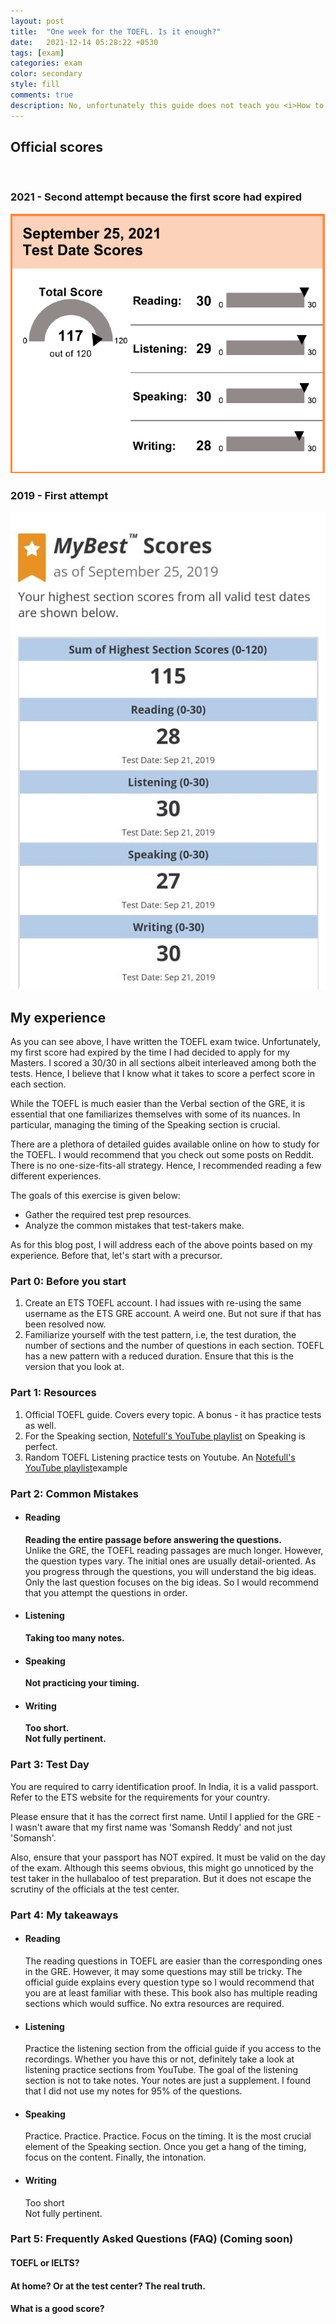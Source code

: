 ```yaml
---
layout: post
title:  "One week for the TOEFL. Is it enough?"
date:   2021-12-14 05:28:22 +0530
tags: [exam]
categories: exam
color: secondary
style: fill
comments: true
description: No, unfortunately this guide does not teach you <i>How to English</i>. But it does describe the strategies that I have followed to score a 117/120 WITHOUT purchasing any test prep service.
---
```


## Official scores
<br>

### 2021 - Second attempt because the first score had expired
<img src="/Images/TOEFL_Official_Score_2021.png" alt="TOEFL Official Score 2021">

### 2019 - First attempt
<img src="/Images/TOEFL_Official_Score_2019.jpeg" alt="TOEFL Official Score 2019">

## My experience

As you can see above, I have written the TOEFL exam twice. Unfortunately, my first score had expired by the time I had decided to apply for my Masters. I scored a 30/30 in all sections albeit interleaved among both the tests. Hence, I believe that I know what it takes to score a perfect score in each section.

While the TOEFL is much easier than the Verbal section of the GRE, it is essential that one familiarizes themselves with some of its nuances. In particular, managing the timing of the Speaking section is crucial.

There are a plethora of detailed guides available online on how to study for the TOEFL. I would recommend that you check out some posts on Reddit. There is no one-size-fits-all strategy. Hence, I recommended reading a few different experiences. 

The goals of this exercise is given below:

<ul>
	<li>Gather the required test prep resources.</li>
	<li>Analyze the common mistakes that test-takers make.</li>
</ul>

As for this blog post, I will address each of the above points based on my experience. Before that, let's start with a precursor.

### Part 0: Before you start

<ol>
	<li>Create an ETS TOEFL account. I had issues with re-using the same username as the ETS GRE account. A weird one. But not sure if that has been resolved now.</li>
	<li>Familiarize yourself with the test pattern, i.e, the test duration, the number of sections and the number of questions in each section. TOEFL has a new pattern with a reduced duration. Ensure that this is the version that you look at.</li>
</ol>

### Part 1: Resources


<ol>
	<li>Official TOEFL guide. Covers every topic. A bonus - it has practice tests as well.</li>
	<li>For the Speaking section, <a href="https://youtube.com/playlist?list=PL6434B98632F06DB0">Notefull's YouTube playlist</a> on Speaking is perfect.</li>
	<li>Random TOEFL Listening practice tests on Youtube. An <a href="https://www.youtube.com/watch?v=IwL6pYmswGY">Notefull's YouTube playlist</a>example</li>
</ol>

### Part 2: Common Mistakes

<ul>
	<li> 
		<h4>Reading</h4>
		<b>Reading the entire passage before answering the questions.</b> <br>
		Unlike the GRE, the TOEFL reading passages are much longer. However, the question types vary. The initial ones are usually detail-oriented. As you progress through the questions, you will understand the big ideas. Only the last question focuses on the big ideas. So I would recommend that you attempt the questions in order.
    </li>
	<li> 
		<h4>Listening</h4>
		<b>Taking too many notes.</b>
    </li>
    <li> 
		<h4>Speaking</h4>
		<b>Not practicing your timing.</b>
    </li>
    <li> 
		<h4>Writing</h4>
		<b>Too short.</b>
		<br>
		<b>Not fully pertinent.</b>
    </li>
</ul>

### Part 3: Test Day

You are required to carry identification proof. In India, it is a valid passport. Refer to the ETS website for the requirements for your country. 

Please ensure that it has the correct first name. Until I applied for the GRE - I wasn't aware that my first name was 'Somansh Reddy' and not just 'Somansh'.

Also, ensure that your passport has NOT expired. It must be valid on the day of the exam. Although this seems obvious, this might go unnoticed by the test taker in the hullabaloo of test preparation. But it does not escape the scrutiny of the officials at the test center.

### Part 4: My takeaways

<ul>
	<li> 
		<h4>Reading</h4>
		The reading questions in TOEFL are easier than the corresponding ones in the GRE. However, it may some questions may still be tricky. The official guide explains every question type so I would recommend that you are at least familiar with these. This book also has multiple reading sections which would suffice. No extra resources are required.
    </li>
	<li> 
		<h4>Listening</h4>
		Practice the listening section from the official guide if you access to the recordings. Whether you have this or not, definitely take a look at listening practice sections from YouTube. The goal of the listening section is not to take notes. Your notes are just a supplement. I found that I did not use my notes for 95% of the questions.
    </li>
    <li> 
		<h4>Speaking</h4>
		Practice. Practice. Practice. Focus on the timing. It is the most crucial element of the Speaking section. Once you get a hang of the timing, focus on the content. Finally, the intonation.
    </li>
    <li> 
		<h4>Writing</h4>
		Too short
		<br>
		Not fully pertinent.
    </li>
</ul>

### Part 5: Frequently Asked Questions (FAQ) (Coming soon)

#### TOEFL or IELTS?

#### At home? Or at the test center? The real truth.

#### What is a good score?